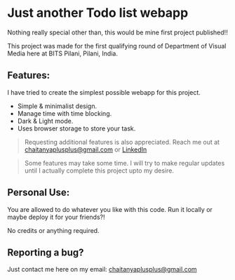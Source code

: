 # Just another Todo list webapp

Nothing really special other than, this would be mine first project published!!

This project was made for the first qualifying round of Department of Visual Media here at BITS Pilani, Pilani, India.

## Features:

I have tried to create the simplest possible webapp for this project. 

- Simple & minimalist design.
- Manage time with time blocking.
- Dark & Light mode.
- Uses browser storage to store your task. 

>Requesting additional features is also appreciated. Reach me out at chaitanyaplusplus@gmail.com or [LinkedIn](https://www.linkedin.com/in/chaitanya-prabuddha-bits94/)

>Some features may take some time. I will try to make regular updates until I actually complete this project upto my desire.

## Personal Use:

You are allowed to do whatever you like with this code. Run it locally or maybe deploy it for your friends?!


No credits or anything required.

## Reporting a bug?
Just contact me here on my email: chaitanyaplusplus@gmail.com